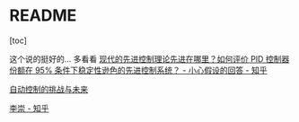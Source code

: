 # README

[toc]

这个说的挺好的... 多看看
[现代的先进控制理论先进在哪里？如何评价 PID 控制器份额在 95% 条件下稳定性逊色的先进控制系统？ - 小心假设的回答 - 知乎](https://www.zhihu.com/question/27904916/answer/39093164)

[自动控制的挑战与未来](https://www.zhihu.com/roundtable/autosystem)

[李崇 - 知乎](https://www.zhihu.com/people/li-chong-52-17)
